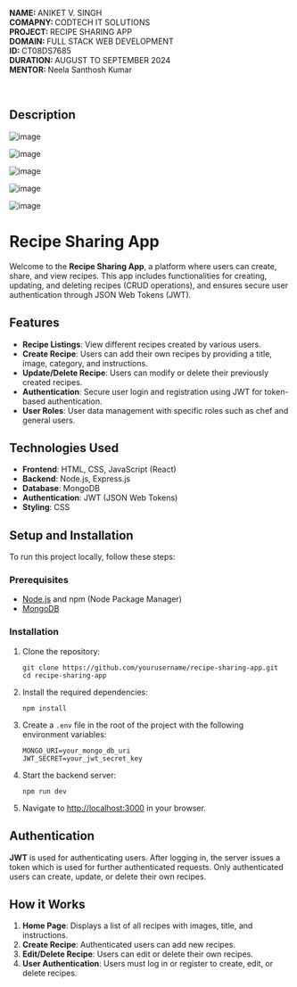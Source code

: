 <b>NAME: </b> ANIKET V. SINGH <br><b> COMAPNY: </b> CODTECH IT SOLUTIONS <br><b>PROJECT: </b> RECIPE SHARING APP <br><b> DOMAIN: </b> FULL STACK WEB DEVELOPMENT <br><b>ID: </b> CT08DS7685 <br><b>DURATION: </b> AUGUST TO SEPTEMBER 2024<br><b>MENTOR: </b> Neela Santhosh Kumar







<br>
<h2>Description</h2>

![image](https://github.com/user-attachments/assets/79b66a37-15e8-4450-80bd-7a25401ad2d6)





![image](https://github.com/user-attachments/assets/f00636c6-1d88-4f9d-ad63-7242be9a5158)





![image](https://github.com/user-attachments/assets/5ecbea1c-20d0-42ac-b030-0b44b4c83121)





![image](https://github.com/user-attachments/assets/1c56b005-c805-46fd-aa90-23a06bd7e570)




![image](https://github.com/user-attachments/assets/e2c32e53-a477-4232-b579-adb12cee26d3)






<h1>Recipe Sharing App</h1>

<p>
Welcome to the <strong>Recipe Sharing App</strong>, a platform where users can create, share, and view recipes. This app includes functionalities for creating, updating, and deleting recipes (CRUD operations), and ensures secure user authentication through JSON Web Tokens (JWT).
</p>


<h2>Features</h2>
<ul>
  <li><strong>Recipe Listings</strong>: View different recipes created by various users.</li>
  <li><strong>Create Recipe</strong>: Users can add their own recipes by providing a title, image, category, and instructions.</li>
  <li><strong>Update/Delete Recipe</strong>: Users can modify or delete their previously created recipes.</li>
  <li><strong>Authentication</strong>: Secure user login and registration using JWT for token-based authentication.</li>
  <li><strong>User Roles</strong>: User data management with specific roles such as chef and general users.</li>
</ul>

<h2>Technologies Used</h2>
<ul>
  <li><strong>Frontend</strong>: HTML, CSS, JavaScript (React)</li>
  <li><strong>Backend</strong>: Node.js, Express.js</li>
  <li><strong>Database</strong>: MongoDB</li>
  <li><strong>Authentication</strong>: JWT (JSON Web Tokens)</li>
  <li><strong>Styling</strong>:  CSS </li>
</ul>

<h2>Setup and Installation</h2>

<p>To run this project locally, follow these steps:</p>

<h3>Prerequisites</h3>
<ul>
  <li><a href="https://nodejs.org/" target="_blank">Node.js</a> and npm (Node Package Manager)</li>
  <li><a href="https://www.mongodb.com/" target="_blank">MongoDB</a></li>
</ul>

<h3>Installation</h3>
<ol>
  <li>Clone the repository:
    <pre><code>git clone https://github.com/yourusername/recipe-sharing-app.git
cd recipe-sharing-app</code></pre>
  </li>
  <li>Install the required dependencies:
    <pre><code>npm install</code></pre>
  </li>
  <li>Create a <code>.env</code> file in the root of the project with the following environment variables:
    <pre><code>MONGO_URI=your_mongo_db_uri
JWT_SECRET=your_jwt_secret_key</code></pre>
  </li>
  <li>Start the backend server:
    <pre><code>npm run dev</code></pre>
  </li>
  <li>Navigate to <a href="http://localhost:3000" target="_blank">http://localhost:3000</a> in your browser.</li>
</ol>



<h2>Authentication</h2>
<p>
<strong>JWT</strong> is used for authenticating users. After logging in, the server issues a token which is used for further authenticated requests.
Only authenticated users can create, update, or delete their own recipes.
</p>



<h2>How it Works</h2>
<ol>
  <li><strong>Home Page</strong>: Displays a list of all recipes with images, title, and instructions.</li>
  <li><strong>Create Recipe</strong>: Authenticated users can add new recipes.</li>
  <li><strong>Edit/Delete Recipe</strong>: Users can edit or delete their own recipes.</li>
  <li><strong>User Authentication</strong>: Users must log in or register to create, edit, or delete recipes.</li>
</ol>
